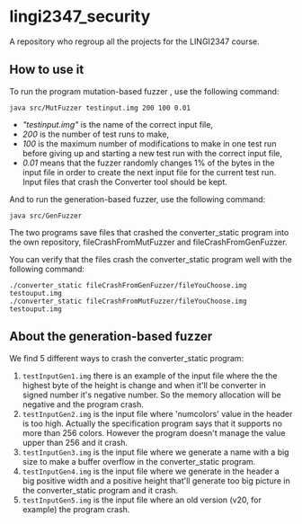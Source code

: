 # lingi2347_security
A repository who regroup all the projects for the LINGI2347 course.

## How to use it
To run the program mutation-based fuzzer , use the following command:
```` 
java src/MutFuzzer testinput.img 200 100 0.01
````
- _"testinput.img"_ is the name of the correct input file,
- _200_ is the number of test runs to make,
- _100_ is the maximum number of modifications to make in one test run before giving up and starting a new test run with the correct input file,
- _0.01_ means that the fuzzer randomly changes 1% of the bytes in the input file in order to
create the next input file for the current test run. Input files that crash the Converter tool should be kept.

And to run the generation-based fuzzer, use the following command:
```
java src/GenFuzzer
```

The two programs save files that crashed the converter_static program into the own repository, fileCrashFromMutFuzzer and fileCrashFromGenFuzzer.

You can verify that the files crash the converter_static program well with the following command:
```
./converter_static fileCrashFromGenFuzzer/fileYouChoose.img testouput.img
./converter_static fileCrashFromMutFuzzer/fileYouChoose.img testouput.img
```

## About the generation-based fuzzer

We find 5 different ways to crash the converter_static program:
1. `testInputGen1.img` there is an example of the input file where the the highest byte of the height is change and when it'll be converter in signed number it's negative number. So the memory allocation will be negative and the program crash.
2. `testInputGen2.img` is the input file where 'numcolors' value in the header is too high. Actually the specification program says that it supports no more than 256 colors. However the program doesn't manage the value upper than 256 and it crash.
3. `testInputGen3.img` is the input file where we generate a name with a big size to make a buffer overflow in the converter_static program.
4. `testInputGen4.img` is the input file where we generate in the header a big positive width and a positive height that'll generate too big picture in the converter_static program and it crash.
5. `testInputGen5.img` is the input file where an old version (v20, for example) the program crash.